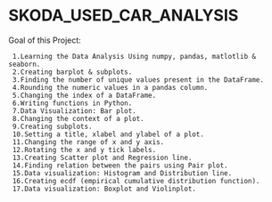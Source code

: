 # SKODA_USED_CAR_ANALYSIS
 Goal of this Project:

     1.Learning the Data Analysis Using numpy, pandas, matlotlib & seaborn.
     2.Creating barplot & subplots.
     3.Finding the number of unique values present in the DataFrame.
     4.Rounding the numeric values in a pandas column.
     5.Changing the index of a DataFrame.
     6.Writing functions in Python.
     7.Data Visualization: Bar plot.
     8.Changing the context of a plot.
     9.Creating subplots.
     10.Setting a title, xlabel and ylabel of a plot.
     11.Changing the range of x and y axis.
     12.Rotating the x and y tick labels.
     13.Creating Scatter plot and Regression line.
     14.Finding relation between the pairs using Pair plot.
     15.Data visualization: Histogram and Distribution line.
     16.Creating ecdf (empirical cumulative distribution function).
     17.Data visualization: Boxplot and Violinplot.
